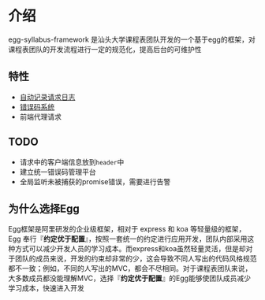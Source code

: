 # 介绍

egg-syllabus-framework 是汕头大学课程表团队开发的一个基于egg的框架，对课程表团队的开发流程进行一定的规范化，提高后台的可维护性

## 特性

+ [自动记录请求日志](特性/日志.md)
+ [错误码系统](特性/错误码.md)
+ 前端代理请求

## TODO

+ 请求中的客户端信息放到`header`中
+ 建立统一错误码管理平台
+ 全局监听未被捕获的promise错误，需要进行告警



## 为什么选择Egg

Egg框架是阿里研发的企业级框架，相对于 express 和 koa 等轻量级的框架，Egg 奉行『**约定优于配置**』，按照一套统一的约定进行应用开发，团队内部采用这种方式可以减少开发人员的学习成本。而express和koa虽然轻量灵活，但是却对于团队的成员来说，开发的约束却非常的少，这会导致不同人写出的代码风格规范都不一致；例如，不同的人写出的MVC，都会不尽相同。对于课程表团队来说，大多数成员都没能理解MVC，选择『**约定优于配置**』的Egg能够使团队成员减少学习成本，快速进入开发


